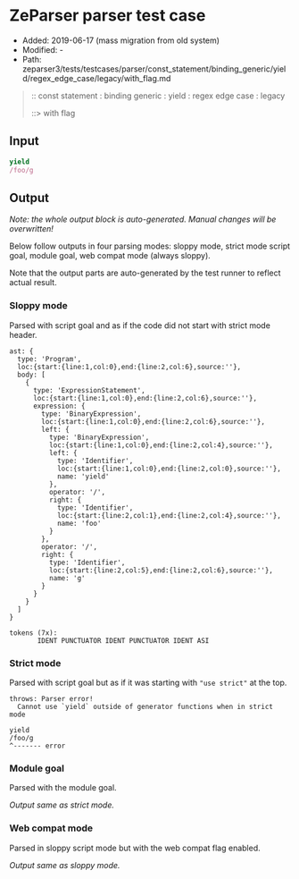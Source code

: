 # ZeParser parser test case

- Added: 2019-06-17 (mass migration from old system)
- Modified: -
- Path: zeparser3/tests/testcases/parser/const_statement/binding_generic/yield/regex_edge_case/legacy/with_flag.md

> :: const statement : binding generic : yield : regex edge case : legacy
>
> ::> with flag

## Input

`````js
yield
/foo/g
`````

## Output

_Note: the whole output block is auto-generated. Manual changes will be overwritten!_

Below follow outputs in four parsing modes: sloppy mode, strict mode script goal, module goal, web compat mode (always sloppy).

Note that the output parts are auto-generated by the test runner to reflect actual result.

### Sloppy mode

Parsed with script goal and as if the code did not start with strict mode header.

`````
ast: {
  type: 'Program',
  loc:{start:{line:1,col:0},end:{line:2,col:6},source:''},
  body: [
    {
      type: 'ExpressionStatement',
      loc:{start:{line:1,col:0},end:{line:2,col:6},source:''},
      expression: {
        type: 'BinaryExpression',
        loc:{start:{line:1,col:0},end:{line:2,col:6},source:''},
        left: {
          type: 'BinaryExpression',
          loc:{start:{line:1,col:0},end:{line:2,col:4},source:''},
          left: {
            type: 'Identifier',
            loc:{start:{line:1,col:0},end:{line:2,col:0},source:''},
            name: 'yield'
          },
          operator: '/',
          right: {
            type: 'Identifier',
            loc:{start:{line:2,col:1},end:{line:2,col:4},source:''},
            name: 'foo'
          }
        },
        operator: '/',
        right: {
          type: 'Identifier',
          loc:{start:{line:2,col:5},end:{line:2,col:6},source:''},
          name: 'g'
        }
      }
    }
  ]
}

tokens (7x):
       IDENT PUNCTUATOR IDENT PUNCTUATOR IDENT ASI
`````

### Strict mode

Parsed with script goal but as if it was starting with `"use strict"` at the top.

`````
throws: Parser error!
  Cannot use `yield` outside of generator functions when in strict mode

yield
/foo/g
^------- error
`````


### Module goal

Parsed with the module goal.

_Output same as strict mode._

### Web compat mode

Parsed in sloppy script mode but with the web compat flag enabled.

_Output same as sloppy mode._
